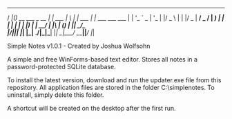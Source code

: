   ____  _                 _        _   _       _            
 / ___|(_)_ __ ___  _ __ | | ___  | \ | | ___ | |_ ___  ___ 
 \___ \| | '_ ` _ \| '_ \| |/ _ \ |  \| |/ _ \| __/ _ \/ __|
  ___) | | | | | | | |_) | |  __/ | |\  | (_) | ||  __/\__ \
 |____/|_|_| |_| |_| .__/|_|\___| |_| \_|\___/ \__\___||___/
                   |_|  
				   
Simple Notes v1.0.1 - Created by Joshua Wolfsohn

A simple and free WinForms-based text editor. Stores all notes in a password-protected SQLite database.

To install the latest version, download and run the updater.exe file from this repository. All application files are stored in the folder C:\simplenotes\. To uninstall, simply delete this folder.

A shortcut will be created on the desktop after the first run.
